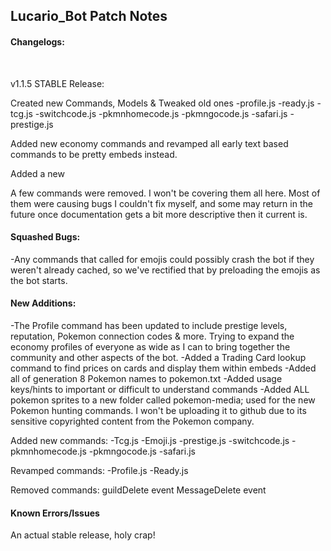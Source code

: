 ## Lucario_Bot Patch Notes 

#### Changelogs:

<br />
<p>v1.1.5 STABLE Release:<br />
<p>Created new Commands, Models & Tweaked old ones
-profile.js
-ready.js
-tcg.js
-switchcode.js
-pkmnhomecode.js
-pkmngocode.js
-safari.js
-prestige.js
<br />

<p>Added new economy commands and revamped all early text based commands to be pretty embeds instead.<br />
<p>Added a new 
<p>A few commands were removed. I won't be covering them all here. Most of them were causing bugs I couldn't fix myself, and some may return in the future once documentation gets a bit more descriptive then it current is.<br />

#### Squashed Bugs:
-Any commands that called for emojis could possibly crash the bot if they weren't already cached, so we've rectified that by preloading the emojis as the bot starts.

#### New Additions:

-The Profile command has been updated to include prestige levels, reputation, Pokemon connection codes & more. Trying to expand the economy profiles of everyone as wide as I can to bring together the community and other aspects of the bot.
-Added a Trading Card lookup command to find prices on cards and display them within embeds
-Added all of generation 8 Pokemon names to pokemon.txt
-Added usage keys/hints to important or difficult to understand commands
-Added ALL pokemon sprites to a new folder called pokemon-media; used for the new Pokemon hunting commands. I won't be uploading it to github due to its sensitive copyrighted content from the Pokemon company. 

Added new commands:
-Tcg.js
-Emoji.js
-prestige.js
-switchcode.js
-pkmnhomecode.js
-pkmngocode.js
-safari.js

Revamped commands:
-Profile.js
-Ready.js

Removed commands:
guildDelete event
MessageDelete event

#### Known Errors/Issues

<p>An actual stable release, holy crap!<br />
